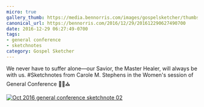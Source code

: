 ```yaml
---
micro: true
gallery_thumb: https://media.bennorris.com/images/gospelsketcher/thumbs/oct-16-0-stephens.jpg
canonical_url: https://bennorris.com/2016/12/29/201612290627490700
date: 2016-12-29 06:27:49-0700
tags:
- general conference
- sketchnotes
category: Gospel Sketcher
---
```


We never have to suffer alone—our Savior, the Master Healer, will always be with us.
#Sketchnotes from Carole M. Stephens in the Women's session of General Conference ✍🏼⛪️

[![Oct 2016 general conference sketchnote 02](https://media.bennorris.com/images/gospelsketcher/general-conference/oct-2016/oct-16-0-stephens.jpg)](https://media.bennorris.com/images/gospelsketcher/general-conference/oct-2016/oct-16-0-stephens.jpg)